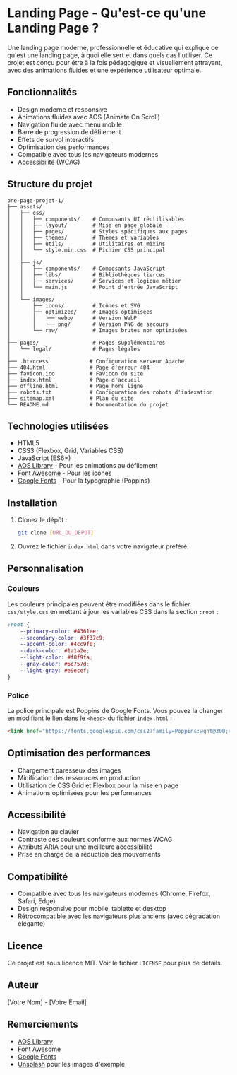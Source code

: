 # Landing Page - Qu'est-ce qu'une Landing Page ?

Une landing page moderne, professionnelle et éducative qui explique ce qu'est une landing page, à quoi elle sert et dans quels cas l'utiliser. Ce projet est conçu pour être à la fois pédagogique et visuellement attrayant, avec des animations fluides et une expérience utilisateur optimale.

## Fonctionnalités

- Design moderne et responsive
- Animations fluides avec AOS (Animate On Scroll)
- Navigation fluide avec menu mobile
- Barre de progression de défilement
- Effets de survol interactifs
- Optimisation des performances
- Compatible avec tous les navigateurs modernes
- Accessibilité (WCAG)

## Structure du projet

```
one-page-projet-1/
├── assets/
│   ├── css/
│   │   ├── components/    # Composants UI réutilisables
│   │   ├── layout/        # Mise en page globale
│   │   ├── pages/         # Styles spécifiques aux pages
│   │   ├── themes/        # Thèmes et variables
│   │   ├── utils/         # Utilitaires et mixins
│   │   └── style.min.css  # Fichier CSS principal
│   │
│   ├── js/
│   │   ├── components/    # Composants JavaScript
│   │   ├── libs/          # Bibliothèques tierces
│   │   ├── services/      # Services et logique métier
│   │   └── main.js        # Point d'entrée JavaScript
│   │
│   └── images/
│       ├── icons/         # Icônes et SVG
│       ├── optimized/     # Images optimisées
│       │   ├── webp/      # Version WebP
│       │   └── png/       # Version PNG de secours
│       └── raw/           # Images brutes non optimisées
│
├── pages/                 # Pages supplémentaires
│   └── legal/             # Pages légales
│
├── .htaccess             # Configuration serveur Apache
├── 404.html              # Page d'erreur 404
├── favicon.ico           # Favicon du site
├── index.html            # Page d'accueil
├── offline.html          # Page hors ligne
├── robots.txt            # Configuration des robots d'indexation
├── sitemap.xml           # Plan du site
└── README.md             # Documentation du projet
```

## Technologies utilisées

- HTML5
- CSS3 (Flexbox, Grid, Variables CSS)
- JavaScript (ES6+)
- [AOS Library](https://michalsnik.github.io/aos/) - Pour les animations au défilement
- [Font Awesome](https://fontawesome.com/) - Pour les icônes
- [Google Fonts](https://fonts.google.com/) - Pour la typographie (Poppins)

## Installation

1. Clonez le dépôt :
   ```bash
   git clone [URL_DU_DEPOT]
   ```

2. Ouvrez le fichier `index.html` dans votre navigateur préféré.

## Personnalisation

### Couleurs

Les couleurs principales peuvent être modifiées dans le fichier `css/style.css` en mettant à jour les variables CSS dans la section `:root` :

```css
:root {
    --primary-color: #4361ee;
    --secondary-color: #3f37c9;
    --accent-color: #4cc9f0;
    --dark-color: #1a1a2e;
    --light-color: #f8f9fa;
    --gray-color: #6c757d;
    --light-gray: #e9ecef;
}
```

### Police

La police principale est Poppins de Google Fonts. Vous pouvez la changer en modifiant le lien dans le `<head>` du fichier `index.html` :

```html
<link href="https://fonts.googleapis.com/css2?family=Poppins:wght@300;400;500;600;700&display=swap" rel="stylesheet">
```

## Optimisation des performances

- Chargement paresseux des images
- Minification des ressources en production
- Utilisation de CSS Grid et Flexbox pour la mise en page
- Animations optimisées pour les performances

## Accessibilité

- Navigation au clavier
- Contraste des couleurs conforme aux normes WCAG
- Attributs ARIA pour une meilleure accessibilité
- Prise en charge de la réduction des mouvements

## Compatibilité

- Compatible avec tous les navigateurs modernes (Chrome, Firefox, Safari, Edge)
- Design responsive pour mobile, tablette et desktop
- Rétrocompatible avec les navigateurs plus anciens (avec dégradation élégante)

## Licence

Ce projet est sous licence MIT. Voir le fichier `LICENSE` pour plus de détails.

## Auteur

[Votre Nom] - [Votre Email]

## Remerciements

- [AOS Library](https://michalsnik.github.io/aos/)
- [Font Awesome](https://fontawesome.com/)
- [Google Fonts](https://fonts.google.com/)
- [Unsplash](https://unsplash.com/) pour les images d'exemple

